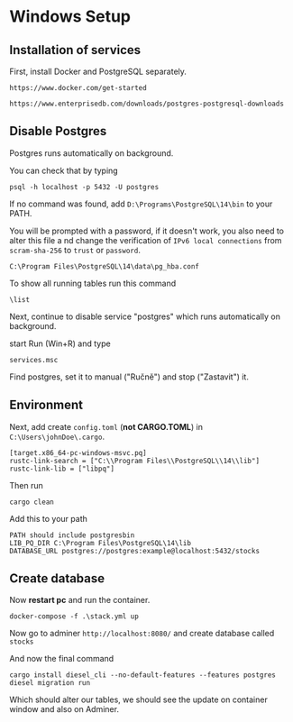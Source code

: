 # Windows Setup
## Installation of services
First, install Docker and PostgreSQL separately. 

```
https://www.docker.com/get-started
```

```
https://www.enterprisedb.com/downloads/postgres-postgresql-downloads
```

## Disable Postgres

Postgres runs automatically on background.

You can check that by typing

```
psql -h localhost -p 5432 -U postgres
```

If no command was found, add `D:\Programs\PostgreSQL\14\bin` to your PATH.

You will be prompted with a password, if it doesn't work, you also need to alter this file a
nd change the verification of `IPv6 local connections` from `scram-sha-256` to `trust` or `password`.

```
C:\Program Files\PostgreSQL\14\data\pg_hba.conf
```

To show all running tables run this command
```
\list
```

Next, continue to disable service "postgres" which runs automatically on 
background.

start Run (Win+R) and type

```
services.msc
```

Find postgres, set it to manual ("Ručně") and stop ("Zastavit") it.

## Environment

Next, add create `config.toml` (**not CARGO.TOML**) in `C:\Users\johnDoe\.cargo`. 

```
[target.x86_64-pc-windows-msvc.pq]
rustc-link-search = ["C:\\Program Files\\PostgreSQL\\14\\lib"]
rustc-link-lib = ["libpq"]
```

Then run
```
cargo clean
```

Add this to your path

```
PATH should include postgresbin
LIB_PQ_DIR C:\Program Files\PostgreSQL\14\lib
DATABASE_URL postgres://postgres:example@localhost:5432/stocks
```

## Create database
Now **restart pc** and run the container.

```
docker-compose -f .\stack.yml up
```

Now go to adminer `http://localhost:8080/` and create database called `stocks`

And now the final command
```
cargo install diesel_cli --no-default-features --features postgres
diesel migration run
```

Which should alter our tables, we should see the update on container window and also on Adminer.